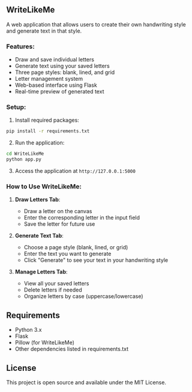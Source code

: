 ## WriteLikeMe

A web application that allows users to create their own handwriting style and generate text in that style.

### Features:
- Draw and save individual letters
- Generate text using your saved letters
- Three page styles: blank, lined, and grid
- Letter management system
- Web-based interface using Flask
- Real-time preview of generated text

### Setup:
1. Install required packages:
```bash
pip install -r requirements.txt
```

2. Run the application:
```bash
cd WriteLikeMe
python app.py
```

3. Access the application at `http://127.0.0.1:5000`

### How to Use WriteLikeMe:
1. **Draw Letters Tab**:
   - Draw a letter on the canvas
   - Enter the corresponding letter in the input field
   - Save the letter for future use

2. **Generate Text Tab**:
   - Choose a page style (blank, lined, or grid)
   - Enter the text you want to generate
   - Click "Generate" to see your text in your handwriting style

3. **Manage Letters Tab**:
   - View all your saved letters
   - Delete letters if needed
   - Organize letters by case (uppercase/lowercase)

## Requirements
- Python 3.x
- Flask
- Pillow (for WriteLikeMe)
- Other dependencies listed in requirements.txt

## License
This project is open source and available under the MIT License. 